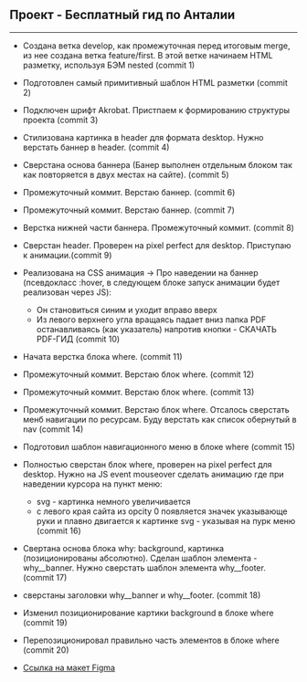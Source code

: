 ## Проект - Бесплатный гид по Анталии
---
* Создана ветка develop, как промежуточная перед итоговым merge, из нее создана ветка feature/first. В этой ветке начинаем HTML разметку, используя БЭМ nested (commit 1)
* Подготовлен самый примитивный шаблон HTML разметки (commit 2)
* Подключен шрифт Akrobat. Пристпаем к формированию структуры проекта (commit 3)
* Стилизована картинка в header для формата desktop. Нужно верстать баннер в header. (commit 4)
* Сверстана основа баннера (Банер выполнен отдельным блоком так как повторяется в двух местах на сайте). (commit 5)
* Промежуточный коммит. Верстаю баннер. (commit 6)
* Промежуточный коммит. Верстаю баннер. (commit 7)
* Верстка нижней части баннера. Промежуточный коммит. (commit 8)
* Сверстан header. Проверен на pixel perfect для desktop. Приступаю к анимации.(commit 9)
* Реализована на CSS анимация -> Про наведении на баннер (псевдокласс :hover, в следующем блоке запуск анимации будет реализован через JS):
  - Он становиться синим и уходит вправо вверх
  - Из левого верхнего угла вращаясь падает вниз папка PDF останавливаясь (как указатель) напротив кнопки - СКАЧАТЬ PDF-ГИД (commit 10)
* Начата верстка блока where. (commit 11)
* Промежуточный коммит. Верстаю блок where. (commit 12)
* Промежуточный коммит. Верстаю блок where. (commit 13)
* Промежуточный коммит. Верстаю блок where. Отсалось сверстать менб навигации по ресурсам. Буду верстать как список обернутый в nav (commit 14)
* Подготовил шаблон навигационного меню в блоке where (commit 15)
* Полностью сверстан блок where, проверен на pixel perfect для desktop. Нужно на JS event mouseover сделать анимацию где при наведении курсора на пункт меню:
  -  svg - картинка немного увеличивается
  - с левого края сайта из opcity 0 появляется значек указывающе руки и плавно двигается к картинке svg - указывая на пурк меню
  (commit 16)
* Свертана основа блока why: background, картинка (позиционированы абсолютно). Сделан шаблон элемента - why__banner. Нужно сверстать шаблон элемента why__footer. (commit 17)
* сверстаны заголовки why__banner и why__footer. (commit 18)
* Изменил позиционирование картики background в блоке where (commit 19)
* Перепозиционировал правильно часть элементов в блоке where (commit 20)


* [Ссылка на макет Figma](https://www.figma.com/file/RumZAqukPt8Pc9O6R5qdCf/%D0%91%D0%95%D0%A1%D0%9F%D0%9B%D0%90%D0%A2%D0%9D%D0%AB%D0%99-PDF-%D0%93%D0%98%D0%94-%D0%9F%D0%9E-%D0%90%D0%9B%D0%90%D0%9D%D0%98%D0%98?type=design&node-id=0-1&mode=design&t=C6YXRd8g64cz8K7Q-0)